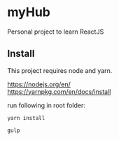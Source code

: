 # myHub
Personal project to learn ReactJS

## Install

This project requires node and yarn.

https://nodejs.org/en/ <br>
https://yarnpkg.com/en/docs/install

run following in root folder:

```terminal
yarn install
```
```javascript
gulp
```
